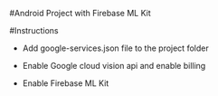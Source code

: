 #Android Project with Firebase ML Kit

#Instructions

- Add google-services.json file to the project folder

- Enable Google cloud vision api and enable billing

- Enable Firebase ML Kit